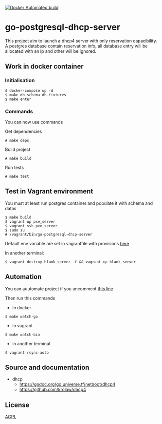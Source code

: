 [![Docker Automated build](https://img.shields.io/docker/automated/itsalex/go-postgresql-dhcp-server.svg)](https://hub.docker.com/r/itsalex/go-postgresql-dhcp-server/)

# go-postgresql-dhcp-server

This project aim to launch a dhcp4 server with only reservation capacibility.
A postgres database contain reservation info, all database entry will
be allocated with an ip and other will be ignored.


## Work in docker container

### Initialisation

```
$ docker-compose up -d
$ make db-schema db-fixtures
$ make enter
```

### Commands

You can now use commands

Get dependencies

```
# make deps
```

Build project

```
# make build
```

Run tests

```
# make test
```

## Test in Vagrant environment

You must at least run postgres container and populate it with schema and datas

```
$ make build
$ vagrant up pxe_server
$ vagrant ssh pxe_server
$ sudo su
# /vagrant/bin/go-postgresql-dhcp-server
```

Default env variable are set in vagrantfile with provisions [here](/Vagrantfile#L15)

In another terminal:

```
$ vagrant destroy blank_server -f && vagrant up blank_server
```

## Automation

You can auutomate project if you uncomment [this line](/Vagrantfile#L8)

Then run this commands

* In docker 

```
$ make watch-go
```

* In vagrant 

```
$ make watch-bin
```

* In another terminal 

```
$ vagrant rsync-auto
```

## Source and documentation

* dhcp 
    * https://godoc.org/go.universe.tf/netboot/dhcp4
    * https://github.com/krolaw/dhcp4

## License

[AGPL](https://fr.wikipedia.org/wiki/GNU_Affero_General_Public_License)